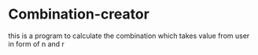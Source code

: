 # Combination-creator
this is a program to calculate the combination which takes value from user in form of n and r
